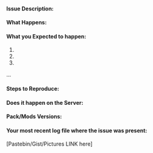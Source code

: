 #### Issue Description:



#### What Happens:




#### What you Expected to happen:

1.
2.
3.
...
#### Steps to Reproduce:




#### Does it happen on the Server:




#### Pack/Mods Versions:




#### Your most recent log file where the issue was present: 


[Pastebin/Gist/Pictures LINK here]
